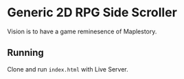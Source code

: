 # Generic 2D RPG Side Scroller

Vision is to have a game reminesence of Maplestory.

## Running

Clone and run `index.html` with Live Server.
